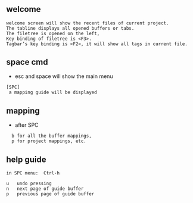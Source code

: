 #

## welcome

```
welcome screen will show the recent files of current project. 
The tabline displays all opened buffers or tabs. 
The filetree is opened on the left, 
Key binding of filetree is <F3>. 
Tagbar’s key binding is <F2>, it will show all tags in current file.
```


## space cmd

* esc and space will show the main menu

```
[SPC]
 a mapping guide will be displayed
```

## mapping

* after SPC

```
  b for all the buffer mappings, 
  p for project mappings, etc.
```


## help guide

```
in SPC menu:  Ctrl-h

u 	undo pressing
n 	next page of guide buffer
p 	previous page of guide buffer
```


